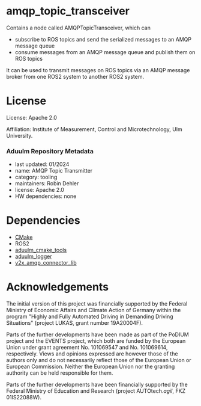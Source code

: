 amqp_topic_transceiver
======================

Contains a node called AMQPTopicTransceiver, which can
 - subscribe to ROS topics and send the serialized messages to an AMQP message queue
 - consume messages from an AMQP message queue and publish them on ROS topics

It can be used to transmit messages on ROS topics via an AMQP message broker from one ROS2 system to another ROS2 system.

License
=======

License: Apache 2.0

Affiliation: Institute of Measurement, Control and Microtechnology, Ulm University.

### Aduulm Repository Metadata

- last updated: 01/2024
- name: AMQP Topic Transmitter
- category: tooling
- maintainers: Robin Dehler
- license: Apache 2.0
- HW dependencies: none

Dependencies
============

* [CMake](https://cmake.org/)
* ROS2
* [aduulm_cmake_tools](https://github.com/uulm-mrm/aduulm_cmake_tools)
* [aduulm_logger](https://github.com/uulm-mrm/aduulm_logger)
* [v2x_amqp_connector_lib](https://github.com/uulm-mrm/v2x_etsi_asn1)

Acknowledgements
================

The initial version of this project was financially supported by the Federal Ministry of Economic Affairs and Climate Action of Germany within the program "Highly and Fully Automated Driving in Demanding Driving Situations" (project LUKAS, grant number 19A20004F).

Parts of the further developments have been made as part of the PoDIUM project and the EVENTS project, which both are funded by the European Union under grant agreement No. 101069547 and No. 101069614, respectively. Views and opinions expressed are however those of the authors only and do not necessarily reflect those of the European Union or European Commission. Neither the European Union nor the granting authority can be held responsible for them.

Parts of the further developments have been financially supported by the Federal Ministry of Education and Research (project AUTOtech.*agil*, FKZ 01IS22088W).
